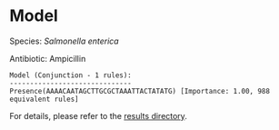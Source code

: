 
# Model

Species: *Salmonella enterica*

Antibiotic: Ampicillin

```
Model (Conjunction - 1 rules):
------------------------------
Presence(AAAACAATAGCTTGCGCTAAATTACTATATG) [Importance: 1.00, 988 equivalent rules]

```

For details, please refer to the [results directory](../../../../../results/scm_b/salmonella%20enterica/ampicillin/repeat_3/).

